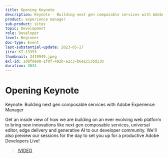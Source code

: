 ```yaml
---
title: Opening Keynote
description: Keynote - Building next gen composable services with Adobe Experience ManagerGet an inside view of how we are building on an ever evolving web platform to bring new innovations like next gen composable services, universal editor, edge delivery and generative AI to our developer community. We'll also preview our sessions for the day to set you up for a productive Adobe Developers Live!
product: experience manager
sub-product: sites
topic: Development
role: Developer
level: Beginner
doc-type: Event
last-substantial-update: 2023-05-27
jira: KT-13353
thumbnail: 3419949.jpeg
exl-id: 1d0fde08-1f0f-492b-a2c3-b6e1c53bd130
duration: 3634
---
```

# Opening Keynote

Keynote: Building next gen composable services with Adobe Experience Manager

Get an inside view of how we are building on an ever evolving web platform to bring new innovations like next gen composable services, universal editor, edge delivery and generative AI to our developer community. We'll also preview our sessions for the day to set you up for a productive Adobe Developers Live!

>[!VIDEO](https://video.tv.adobe.com/v/3419949/?learn=on)
